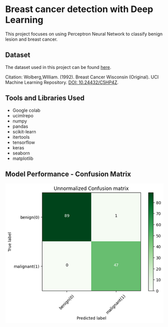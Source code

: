 # Breast cancer detection with Deep Learning

This project focuses on using Perceptron Neural Network to classify benign lesion and breast cancer.

## Dataset
The dataset used in this project can be found [here]( https://archive.ics.uci.edu/dataset/15/breast+cancer+wisconsin+original).

Citation:
Wolberg,WIlliam. (1992). Breast Cancer Wisconsin (Original). UCI Machine Learning Repository. [DOI: 10.24432/C5HP4Z]( https://doi.org/10.24432/C5HP4Z).

## Tools and Libraries Used
- Google colab
- ucimlrepo
- numpy
- pandas
- scikit-learn
- itertools
- tensorflow
- keras
- seaborn
- matplotlib

## Model Performance - Confusion Matrix

![Confusion Matrix](https://github.com/mohammadhosseinparsaei/Breast-cancer/blob/main/output.png)
